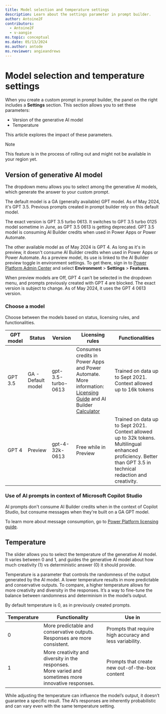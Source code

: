 ```yaml
---
title: Model selection and temperature settings
description: Learn about the settings parameter in prompt builder.
author: Antoine2F
contributors:
  - Antoine2F
  - v-aangie
ms.topic: conceptual
ms.date: 05/13/2024
ms.author: antode
ms.reviewer: angieandrews
---
```


# Model selection and temperature settings

When you create a custom prompt in prompt builder, the panel on the right includes a **Settings** section. This section allows you to set these parameters:
- Version of the generative AI model
- Temperature

This article explores the impact of these parameters.

> [!NOTE]
> This feature is in the process of rolling out and might not be available in your region yet.

## Version of generative AI model

The dropdown menu allows you to select among the generative AI models, which generate the answer to your custom prompt.

The default model is a GA (generally available) GPT model. As of May 2024, it's GPT 3.5. Previous prompts created in prompt builder rely on this default model.

The exact version is GPT 3.5 turbo 0613. It switches to GPT 3.5 turbo 0125 model sometime in June, as GPT 3.5 0613 is getting deprecated. GPT 3.5 model is consuming AI Builder credits when used in Power Apps or Power Automate.

The other available model as of May 2024 is GPT 4. As long as it's in preview, it doesn't consume AI Builder credits when used in Power Apps or Power Automate. As a preview model, its use is linked to the AI Builder preview toggle in environment settings. To get there, sign in to [Power Platform Admin Center](https://admin.powerplatform.microsoft.com/environments) and select **Environment** > **Settings** > **Features**.

When preview models are Off, GPT 4 can't be selected in the dropdown menu, and prompts previously created with GPT 4 are blocked. The exact version is subject to change. As of May 2024, it uses the GPT 4 0613 version.

### Choose a model

Choose between the models based on status, licensing rules, and functionalities.

|GPT model  |Status  |Version |Licensing rules   | Functionalities|
|---------|---------|---------|---------|---------|
|GPT 3.5| GA - Default model | gpt-3.5-turbo-0613	| Consumes credits in Power Apps and Power Automate. More information: [Licensing Guide](https://go.microsoft.com/fwlink/?linkid=2085130) and AI Builder [Calculator](https://powerapps.microsoft.com/ai-builder-calculator/) | Trained on data up to Sept 2021. Context allowed up to 16k tokens |
| GPT 4 | Preview | gpt-4-32k-0613	| Free while in Preview | Trained on data up to Sept 2021. Context allowed up to 32k tokens. Multilingual enhanced proficiency. Better than GPT 3.5 in technical redaction and creativity. |

### Use of AI prompts in context of Microsoft Copilot Studio

AI prompts don't consume AI Builder credits when in the context of Copilot Studio, but consume messages when they're built on a GA GPT model.

To learn more about message consumption, go to [Power Platform licensing guide](https://go.microsoft.com/fwlink/?linkid=2085130).

## Temperature

The slider allows you to select the temperature of the generative AI model. It varies between 0 and 1, and guides the generative AI model about how much creativity (1) vs deterministic answer (0) it should provide.

Temperature is a parameter that controls the randomness of the output generated by the AI model. A lower temperature results in more predictable and conservative outputs. To compare, a higher temperature allows for more creativity and diversity in the responses. It’s a way to fine-tune the balance between randomness and determinism in the model’s output.

By default temperature is 0, as in previously created prompts.

|Temperature  |Functionality| Use in|
|---------|---------|---------|
|0| More predictable and conservative outputs.<br>Responses are more consistent.| Prompts that require high accuracy and less variability.|
|1| More creativity and diversity in the responses. <br> More varied and sometimes more innovative responses.| Prompts that create new out-of-the-box content |

While adjusting the temperature can influence the model’s output, it doesn’t guarantee a specific result. The AI’s responses are inherently probabilistic and can vary even with the same temperature setting.


